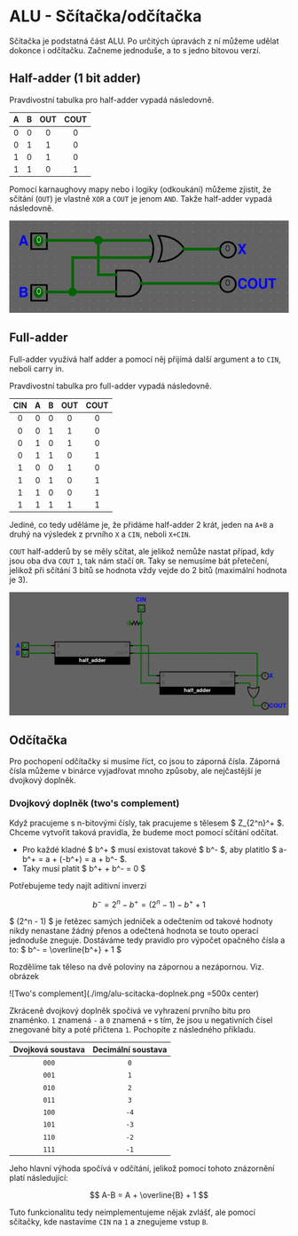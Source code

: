 # ALU - Sčítačka/odčítačka

Sčítačka je podstatná část ALU. Po určitých úpravách z ní můžeme udělat dokonce i odčítačku. Začneme jednoduše, a to s jedno bitovou verzí.

## Half-adder (1 bit adder)

Pravdivostní tabulka pro half-adder vypadá následovně.

| A | B | OUT | COUT |
|:-:|:-:|:---:|:----:|
| 0 | 0 | 0 | 0 |
| 0 | 1 | 1 | 0 |
| 1 | 0 | 1 | 0 |
| 1 | 1 | 0 | 1 |

Pomocí karnaughovy mapy nebo i logiky (odkoukání) můžeme zjistit, že sčítání (`OUT`) je vlastně `XOR` a `COUT` je jenom `AND`. Takže half-adder vypadá následovně.

![Half-adder](./img/alu-half-adder.png)

## Full-adder

Full-adder využívá half adder a pomocí něj přijímá další argument a to `CIN`, neboli carry in.

Pravdivostní tabulka pro full-adder vypadá následovně.

| CIN | A | B | OUT | COUT |
|:---:|:-:|:-:|:---:|:----:|
| 0 | 0 | 0 | 0 | 0 |
| 0 | 0 | 1 | 1 | 0 |
| 0 | 1 | 0 | 1 | 0 |
| 0 | 1 | 1 | 0 | 1 |
| 1 | 0 | 0 | 1 | 0 |
| 1 | 0 | 1 | 0 | 1 |
| 1 | 1 | 0 | 0 | 1 |
| 1 | 1 | 1 | 1 | 1 |

Jediné, co tedy uděláme je, že přidáme half-adder 2 krát, jeden na `A+B` a druhý na výsledek z prvního `X` a `CIN`, neboli `X+CIN`.

`COUT` half-adderů by se měly sčítat, ale jelikož nemůže nastat případ, kdy jsou oba dva `COUT` `1`, tak nám stačí `OR`. Taky se nemusíme bát přetečení, jelikož při sčítání 3 bitů se hodnota vždy vejde do 2 bitů (maximální hodnota je 3).

![Full-adder](./img/alu-full-adder.png)

## Odčítačka

Pro pochopení odčítačky si musíme říct, co jsou to záporná čísla. Záporná čísla můžeme v binárce vyjadřovat mnoho způsoby, ale nejčastější je dvojkový doplněk.

### Dvojkový doplněk (two's complement)

Když pracujeme s n-bitovými čísly, tak pracujeme s tělesem $ Z_{2^n}^+ $. Chceme vytvořit taková pravidla, že budeme moct pomocí sčítání odčítat.

- Pro každé kladné $ b^+ $ musí existovat takové $ b^- $, aby platitlo $ a-b^+ = a + (-b^+) = a + b^- $.
- Taky musí platit $ b^+ + b^- = 0 $

Potřebujeme tedy najít aditivní inverzi

$$ b^- = 2^n - b^+ = (2^n - 1) - b^+ + 1 $$

$ (2^n - 1) $ je řetězec samých jedniček a odečtením od takové hodnoty nikdy nenastane žádný přenos a odečtená hodnota se touto operací jednoduše zneguje. Dostáváme tedy pravidlo pro výpočet opačného čísla a to: $ b^- = \overline{b^+} + 1 $

Rozdělíme tak těleso na dvě poloviny na zápornou a nezápornou. Viz. obrázek

![Two's complement](./img/alu-scitacka-doplnek.png =500x center)

Zkráceně dvojkový doplněk spočívá ve vyhrazení prvního bitu pro znaménko. `1` znamená `-` a `0` znamená `+` s tím, že jsou u negativních čísel znegované bity a poté přičtena `1`. Pochopíte z následného příkladu.

| Dvojková soustava | Decimální soustava |
|:---:|:---:|
| `000` | `0` |
| `001` | `1` |
| `010` | `2` |
| `011` | `3` |
| `100` | `-4` |
| `101` | `-3` |
| `110` | `-2` |
| `111` | `-1` |

Jeho hlavní výhoda spočívá v odčítání, jelikož pomocí tohoto znázornění platí následující:

$$ A-B = A + \overline{B} + 1 $$

Tuto funkcionalitu tedy neimplementujeme nějak zvlášť, ale pomocí sčítačky, kde nastavíme `CIN` na `1` a znegujeme vstup `B`.
